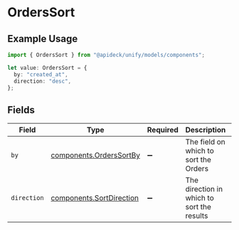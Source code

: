 # OrdersSort

## Example Usage

```typescript
import { OrdersSort } from "@apideck/unify/models/components";

let value: OrdersSort = {
  by: "created_at",
  direction: "desc",
};
```

## Fields

| Field                                                                | Type                                                                 | Required                                                             | Description                                                          | Example                                                              |
| -------------------------------------------------------------------- | -------------------------------------------------------------------- | -------------------------------------------------------------------- | -------------------------------------------------------------------- | -------------------------------------------------------------------- |
| `by`                                                                 | [components.OrdersSortBy](../../models/components/orderssortby.md)   | :heavy_minus_sign:                                                   | The field on which to sort the Orders                                | created_at                                                           |
| `direction`                                                          | [components.SortDirection](../../models/components/sortdirection.md) | :heavy_minus_sign:                                                   | The direction in which to sort the results                           |                                                                      |